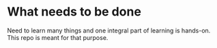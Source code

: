 # What needs to be done
Need to learn many things and one integral part of learning is hands-on. This repo is meant for that purpose.

